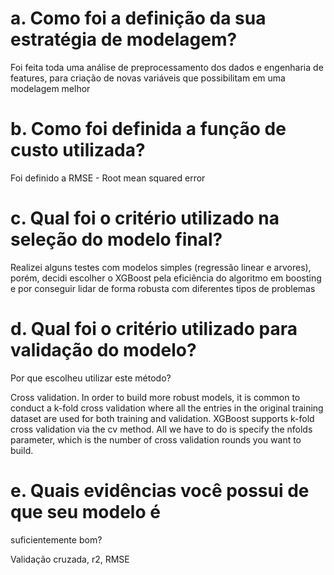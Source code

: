 

# a. Como foi a definição da sua estratégia de modelagem?
Foi feita toda uma análise de preprocessamento dos dados e engenharia de features, para criação de novas variáveis que possibilitam em uma modelagem melhor

# b. Como foi definida a função de custo utilizada?

Foi definido a RMSE -  Root mean squared error

# c. Qual foi o critério utilizado na seleção do modelo final?

Realizei alguns testes com modelos simples (regressão linear e arvores), porém, decidi escolher o XGBoost pela eficiência do algoritmo em boosting e por conseguir lidar de forma robusta com diferentes tipos de problemas

# d. Qual foi o critério utilizado para validação do modelo?
Por que escolheu utilizar este método?

Cross validation. 
In order to build more robust models, it is common to conduct a k-fold cross validation where all the entries in the original training dataset are used for both training and validation. XGBoost supports k-fold cross validation via the cv method. All we have to do is specify the nfolds parameter, which is the number of cross validation rounds you want to build.

# e. Quais evidências você possui de que seu modelo é
suficientemente bom?

Validação cruzada, r2, RMSE
